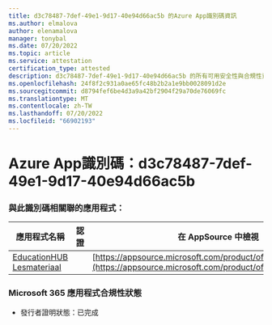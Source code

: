 ```yaml
---
title: d3c78487-7def-49e1-9d17-40e94d66ac5b 的Azure App識別碼資訊
ms.author: elmalova
author: elenamalova
manager: tonybal
ms.date: 07/20/2022
ms.topic: article
ms.service: attestation
certification_type: attested
description: d3c78487-7def-49e1-9d17-40e94d66ac5b 的所有可用安全性與合規性資訊。
ms.openlocfilehash: 24f8f2c931a0ae65fc48b2b2a1e9bb0028091d2e
ms.sourcegitcommit: d8794fef6be4d3a9a42bf2904f29a70de76069fc
ms.translationtype: MT
ms.contentlocale: zh-TW
ms.lasthandoff: 07/20/2022
ms.locfileid: "66902193"
---
```

# <a name="azure-app-id-d3c78487-7def-49e1-9d17-40e94d66ac5b"></a>Azure App識別碼：d3c78487-7def-49e1-9d17-40e94d66ac5b


### <a name="apps-associated-with-this-id"></a>與此識別碼相關聯的應用程式：
| **應用程式名稱** | **認證** | **在 AppSource 中檢視** |
|--------------|---------------|-----------------------|
| [EducationHUB Lesmateriaal](../forward/WA200004326.md) |  | [https://appsource.microsoft.com/product/office/WA200004326](https://appsource.microsoft.com/product/office/WA200004326) |

### <a name="microsoft-365-app-compliance-status"></a>Microsoft 365 應用程式合規性狀態
- 發行者證明狀態：已完成
